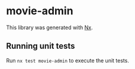 # movie-admin

This library was generated with [Nx](https://nx.dev).

## Running unit tests

Run `nx test movie-admin` to execute the unit tests.
